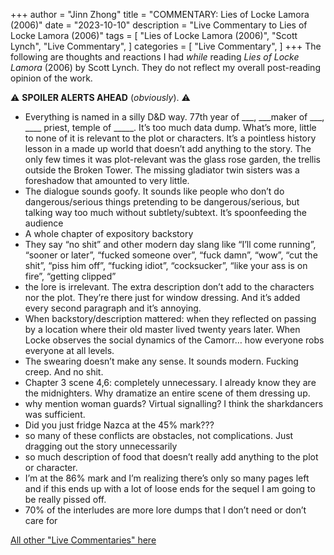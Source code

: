 +++
author = "Jinn Zhong"
title = "COMMENTARY: Lies of Locke Lamora (2006)"
date = "2023-10-10"
description = "Live Commentary to Lies of Locke Lamora (2006)"
tags = [
    "Lies of Locke Lamora (2006)",
    "Scott Lynch",
    "Live Commentary",
]
categories = [
    "Live Commentary",
]
+++
The following are thoughts and reactions I had _while_ reading _Lies of Locke Lamora_ (2006) by Scott Lynch. They do not reflect my overall post-reading opinion of the work. 

:warning: **SPOILER ALERTS AHEAD** (_obviously_). :warning:

* Everything is named in a silly D&D way. 77th year of ___, ___maker of ___, ____ priest, temple of _____. It’s too much data dump. What’s more, little to none of it is relevant to the plot or characters. It’s a pointless history lesson in a made up world that doesn’t add anything to the story. The only few times it was plot-relevant was the glass rose garden, the trellis outside the Broken Tower. The missing gladiator twin sisters was a foreshadow that amounted to very little.
* The dialogue sounds goofy. It sounds like people who don’t do dangerous/serious things pretending to be dangerous/serious, but talking way too much without subtlety/subtext. It’s spoonfeeding the audience
* A whole chapter of expository backstory 
* They say “no shit” and other modern day slang like “I’ll come running”, “sooner or later”, “fucked someone over”, “fuck damn”, “wow”, “cut the shit”, “piss him off”, “fucking idiot”, “cocksucker”, “like your ass is on fire”, “getting clipped”
* the lore is irrelevant. The extra description don’t add to the characters nor the plot. They’re there just for window dressing. And it’s added every second paragraph and it’s annoying.
* When backstory/description mattered: when they reflected on passing by a location where their old master lived twenty years later. When Locke observes the social dynamics of the Camorr… how everyone robs everyone at all levels.
* The swearing doesn’t make any sense. It sounds modern. Fucking creep. And no shit.
* Chapter 3 scene 4,6: completely unnecessary. I already know they are the midnighters. Why dramatize an entire scene of them dressing up.
* why mention woman guards? Virtual signalling? I think the sharkdancers was sufficient. 
* Did you just fridge Nazca at the 45% mark???
* so many of these conflicts are obstacles, not complications. Just dragging out the story unnecessarily 
* so much description of food that doesn’t really add anything to the plot or character.
* I’m at the 86% mark and I’m realizing there’s only so many pages left and if this ends up with a lot of loose ends for the sequel I am going to be really pissed off.
* 70% of the interludes are more lore dumps that I don’t need or don’t care for 

[All other "Live Commentaries" here](https://journal.jinnzhong.com/categories/live-commentary/)
